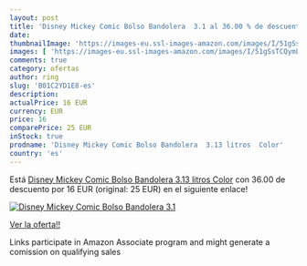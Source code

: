 ```yaml
---
layout: post
title: 'Disney Mickey Comic Bolso Bandolera  3.1 al 36.00 % de descuento'
date: 
thumbnailImage: 'https://images-eu.ssl-images-amazon.com/images/I/51gSsTCQymL._SL200_.jpg'
images: [ 'https://images-eu.ssl-images-amazon.com/images/I/51gSsTCQymL._SL200_.jpg' ]
comments: true
category: ofertas
author: ring
slug: 'B01C2YD1E8-es'
description:
actualPrice: 16 EUR
currency: EUR
price: 16
comparePrice: 25 EUR
inStock: true
prodname: 'Disney Mickey Comic Bolso Bandolera  3.13 litros  Color'
country: 'es'
---
```


Está [Disney Mickey Comic Bolso Bandolera  3.13 litros  Color](https://www.amazon.es/dp/B01C2YD1E8/?tag=tolees-21) con 36.00 de descuento por 16 EUR (original: 25 EUR) en el siguiente enlace!

[![Disney Mickey Comic Bolso Bandolera  3.1](https://images-eu.ssl-images-amazon.com/images/I/51gSsTCQymL._SL200_.jpg)](https://www.amazon.es/dp/B01C2YD1E8/?tag=tolees-21)

[Ver la oferta!!](https://www.amazon.es/dp/B01C2YD1E8/?tag=tolees-21)

Links participate in Amazon Associate program and might generate a comission on qualifying sales


